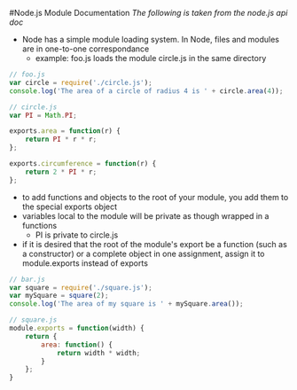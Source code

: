 #Node.js Module Documentation
*The following is taken from the node.js api doc*

- Node has a simple module loading system. In Node, files and modules are in one-to-one correspondance
    - example: foo.js loads the module circle.js in the same directory
```javascript
// foo.js
var circle = require('./circle.js');
console.log('The area of a circle of radius 4 is ' + circle.area(4));

// circle.js
var PI = Math.PI;

exports.area = function(r) {
    return PI * r * r;
};

exports.circumference = function(r) {
    return 2 * PI * r;
};
```
- to add functions and objects to the root of your module, you add them to the special exports object
- variables local to the module will be private as though wrapped in a functions
    - PI is private to circle.js
- if it is desired that the root of the module's export be a function (such as a constructor) or a complete object in one assignment, assign it to module.exports instead of exports
```javascript
// bar.js
var square = require('./square.js');
var mySquare = square(2);
console.log('The area of my square is ' + mySquare.area());

// square.js
module.exports = function(width) {
    return {
        area: function() {
            return width * width;
        }
    };
}
```
